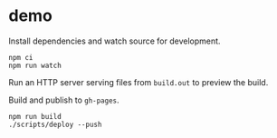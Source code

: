# demo

Install dependencies and watch source for development.

```
npm ci
npm run watch
```

Run an HTTP server serving files from `build.out` to preview the build.

Build and publish to `gh-pages`.

```
npm run build
./scripts/deploy --push
```